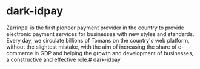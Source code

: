 # dark-idpay

Zarrinpal is the first pioneer payment provider in the country to provide electronic payment services for businesses with new styles and standards. Every day, we circulate billions of Tomans on the country's web platform, without the slightest mistake, with the aim of increasing the share of e-commerce in GDP and helping the growth   and development of businesses, a constructive and effective role.# dark-idpay
